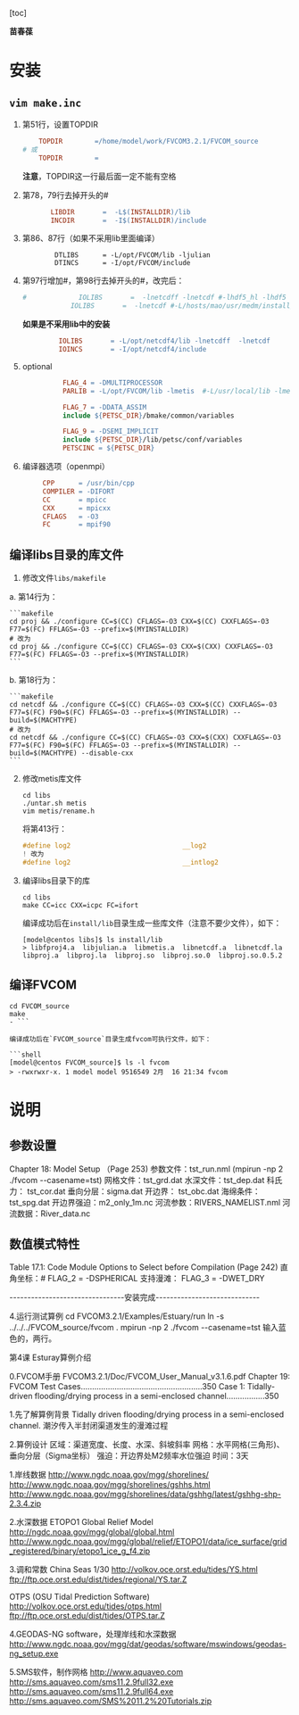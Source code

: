 [toc]





**苗春葆**

# 安装

## `vim make.inc`

1. 第51行，设置TOPDIR
   ```makefile
       TOPDIR        =/home/model/work/FVCOM3.2.1/FVCOM_source
   # 或 
       TOPDIR        =
   ```

   **注意**，TOPDIR这一行最后面一定不能有空格


2. 第78，79行去掉开头的#
    ```makefile
           LIBDIR       =  -L$(INSTALLDIR)/lib
           INCDIR       =  -I$(INSTALLDIR)/include
    ```

3. 第86、87行（如果不采用lib里面编译）
    ```
            DTLIBS      = -L/opt/FVCOM/lib -ljulian
            DTINCS      = -I/opt/FVCOM/include
   ```


4. 第97行增加#，第98行去掉开头的#，改完后：
    ```makefile
    #             IOLIBS       =  -lnetcdff -lnetcdf #-lhdf5_hl -lhdf5 -lz -lcurl -lm \
                IOLIBS       =  -lnetcdf #-L/hosts/mao/usr/medm/install/netcdf/3.6.3/em64t/lib -lnetcdf
    ```

    **如果是不采用lib中的安装**
    ```makefile
             IOLIBS       = -L/opt/netcdf4/lib -lnetcdff  -lnetcdf
             IOINCS       = -I/opt/netcdf4/include
    ```
   
5. optional
    ```makefile
              FLAG_4 = -DMULTIPROCESSOR
              PARLIB = -L/opt/FVCOM/lib -lmetis  #-L/usr/local/lib -lmetis
    ```
    ```makefile
              FLAG_7 = -DDATA_ASSIM
              include ${PETSC_DIR}/bmake/common/variables
    ```
    ```makefile
              FLAG_9 = -DSEMI_IMPLICIT
              include ${PETSC_DIR}/lib/petsc/conf/variables
              PETSCINC = ${PETSC_DIR} 
    ```
   
6. 编译器选项（openmpi）
    ```makefile
         CPP      = /usr/bin/cpp
         COMPILER = -DIFORT  
         CC       = mpicc
         CXX      = mpicxx
         CFLAGS   = -O3 
         FC       = mpif90 
   ```


## 编译libs目录的库文件

1. 修改文件`libs/makefile`

a. 第14行为：

    ```makefile
    cd proj && ./configure CC=$(CC) CFLAGS=-O3 CXX=$(CC) CXXFLAGS=-O3 F77=$(FC) FFLAGS=-O3 --prefix=$(MYINSTALLDIR)
    # 改为
    cd proj && ./configure CC=$(CC) CFLAGS=-O3 CXX=$(CXX) CXXFLAGS=-O3 F77=$(FC) FFLAGS=-O3 --prefix=$(MYINSTALLDIR)
    ```

b. 第18行为：

    ```makefile
    cd netcdf && ./configure CC=$(CC) CFLAGS=-O3 CXX=$(CC) CXXFLAGS=-O3 F77=$(FC) F90=$(FC) FFLAGS=-O3 --prefix=$(MYINSTALLDIR) --build=$(MACHTYPE)
    # 改为
    cd netcdf && ./configure CC=$(CC) CFLAGS=-O3 CXX=$(CXX) CXXFLAGS=-O3 F77=$(FC) F90=$(FC) FFLAGS=-O3 --prefix=$(MYINSTALLDIR) --build=$(MACHTYPE) --disable-cxx
    ```

2. 修改metis库文件

    ```shell
    cd libs
    ./untar.sh metis
    vim metis/rename.h
    ```

    将第413行：
    ```c
    #define log2                            __log2
   ! 改为
    #define log2                            __intlog2
   ```
  
3. 编译libs目录下的库

    ```shell
    cd libs
    make CC=icc CXX=icpc FC=ifort
    ```

    编译成功后在`install/lib`目录生成一些库文件（注意不要少文件），如下：

    ```shell
    [model@centos libs]$ ls install/lib
    > libfproj4.a  libjulian.a  libmetis.a  libnetcdf.a  libnetcdf.la  libproj.a  libproj.la  libproj.so  libproj.so.0  libproj.so.0.5.2
    ```
## 编译FVCOM

  ```shell
  cd FVCOM_source
  make
  - ```

  编译成功后在`FVCOM_source`目录生成fvcom可执行文件，如下：
    
  ```shell
  [model@centos FVCOM_source]$ ls -l fvcom
  > -rwxrwxr-x. 1 model model 9516549 2月  16 21:34 fvcom
  ```

# 说明
## 参数设置

Chapter 18: Model Setup （Page 253)
参数文件：tst_run.nml (mpirun -np 2 ./fvcom --casename=tst)
网格文件：tst_grd.dat
水深文件：tst_dep.dat
科氏力：  tst_cor.dat
垂向分层：sigma.dat
开边界：  tst_obc.dat
海绵条件： tst_spg.dat
开边界强迫：m2_only_1m.nc
河流参数：RIVERS_NAMELIST.nml
河流数据：River_data.nc

## 数值模式特性
Table 17.1: Code Module Options to Select before Compilation (Page 242)
直角坐标：#  FLAG_2 = -DSPHERICAL
支持漫滩：   FLAG_3 = -DWET_DRY


--------------------------------安装完成-----------------------------

4.运行测试算例
cd FVCOM3.2.1/Examples/Estuary/run
ln -s ../../../FVCOM_source/fvcom .
mpirun -np 2 ./fvcom --casename=tst
输入蓝色的，两行。

第4课 Esturay算例介绍

0.FVCOM手册
  FVCOM3.2.1/Doc/FVCOM_User_Manual_v3.1.6.pdf
  Chapter 19: FVCOM Test Cases......................................................350
  Case 1: Tidally-driven flooding/drying process in a semi-enclosed channel.................350

1.先了解算例背景
  Tidally driven flooding/drying process in a semi-enclosed channel.
  潮汐传入半封闭渠道发生的漫滩过程

2.算例设计
  区域：渠道宽度、长度、水深、斜坡斜率
  网格：水平网格(三角形)、垂向分层（Sigma坐标）
  强迫：开边界处M2频率水位强迫
  时间：3天


1.岸线数据
  http://www.ngdc.noaa.gov/mgg/shorelines/
  http://www.ngdc.noaa.gov/mgg/shorelines/gshhs.html
  http://www.ngdc.noaa.gov/mgg/shorelines/data/gshhg/latest/gshhg-shp-2.3.4.zip

2.水深数据
  ETOPO1 Global Relief Model
  http://ngdc.noaa.gov/mgg/global/global.html
  http://www.ngdc.noaa.gov/mgg/global/relief/ETOPO1/data/ice_surface/grid_registered/binary/etopo1_ice_g_f4.zip

3.调和常数
  China Seas 1/30
  http://volkov.oce.orst.edu/tides/YS.html
  ftp://ftp.oce.orst.edu/dist/tides/regional/YS.tar.Z

  OTPS (OSU Tidal Prediction Software)
  http://volkov.oce.orst.edu/tides/otps.html
  ftp://ftp.oce.orst.edu/dist/tides/OTPS.tar.Z

4.GEODAS-NG software，处理岸线和水深数据
  http://www.ngdc.noaa.gov/mgg/dat/geodas/software/mswindows/geodas-ng_setup.exe

5.SMS软件，制作网格
  http://www.aquaveo.com
  http://sms.aquaveo.com/sms11.2.9full32.exe
  http://sms.aquaveo.com/sms11.2.9full64.exe
  http://sms.aquaveo.com/SMS%2011.2%20Tutorials.zip

